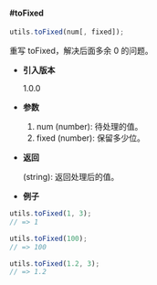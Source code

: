 #### #toFixed

```javascript
utils.toFixed(num[, fixed]);
```

重写 toFixed，解决后面多余 0 的问题。

- **引入版本**

    1.0.0

- **参数**

    1. num (number): 待处理的值。
    2. fixed (number): 保留多少位。

- **返回**

    (string): 返回处理后的值。

- **例子**

```javascript
utils.toFixed(1, 3);
// => 1

utils.toFixed(100);
// => 100

utils.toFixed(1.2, 3);
// => 1.2
```
